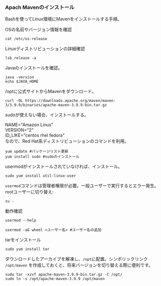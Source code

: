 ### Apach Mavenのインストール
Bashを使ってLinux環境にMavenをインストールする手順。

OSの名前やバージョン情報を確認
```
cat /etc/os-release
```

Linuxディストリビューションの詳細確認
```
lsb_release -a
```

Javaのインストールを確認。
```
java -version
echo $JAVA_HOME
```
/optに公式サイトからMavenをダウンロード。
```
curl -OL https://downloads.apache.org/maven/maven-3/3.9.9/binaries/apache-maven-3.9.9-bin.tar.gz
```
sudoが使えない場合、インストールする。

NAME="Amazon Linux"<br>
VERSION="2"<br>
ID_LIKE="centos rhel fedora"<br>
なので、Red Hat系ディストリビューションのコマンドを利用。

```
yum update #パッケージリスト更新
yum install sudo #sudoのインストール
```
usermodがインストールされていなければ、インストール。
```
sudo yum install util-linux-user
```
`usermod`コマンドは管理者権限が必要。一般ユーザーで実行するとエラー発生。
rootユーザーに切り替え:
```
su -
```
動作確認
```
usermod --help
```
```
usermod -aG wheel <ユーザー名> #ユーザー名の追加
```
tarをインストール
```
sudo yum install tar
```
ダウンロードしたアーカイブを解凍し、`/opt`に配置。シンボリックリンク `/opt/maven` を作成しておくと、将来バージョンを切り替える際に便利です。
```
sudo tar -xzvf apache-maven-3.9.9-bin.tar.gz -C /opt/
sudo ln -s /opt/apache-maven-3.9.9 /opt/maven

```
